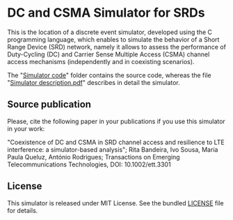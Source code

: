 # DC and CSMA Simulator for SRDs
This is the location of a discrete event simulator, developed using the C programming language, which enables to simulate the behavior of a Short Range Device (SRD) network, namely it allows to assess the performance of Duty-Cycling (DC) and Carrier Sense Multiple Access (CSMA) channel access mechanisms (independently and in coexisting scenarios).

The "[Simulator code](Simulator%20code/)" folder contains the source code, whereas the file "[Simulator description.pdf](Simulator%20description.pdf)" describes in detail the simulator.

## Source publication
Please, cite the following paper in your publications
if you use this simulator in your work:

"Coexistence of DC and CSMA in SRD channel access and resilience to LTE interference: a simulator-based analysis"; 
Rita Bandeira, Ivo Sousa, Maria Paula Queluz, António Rodrigues;
Transactions on Emerging Telecommunications Technologies, DOI: 10.1002/ett.3301

## License
This simulator is released under MIT License. See the bundled [LICENSE](LICENSE) file for details.
